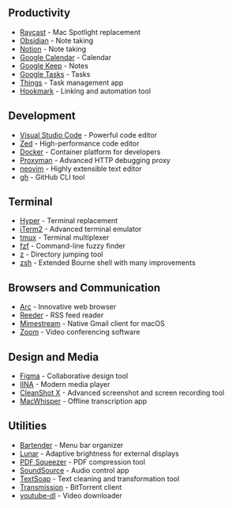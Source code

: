 ## Productivity
- [Raycast](https://www.raycast.com/) - Mac Spotlight replacement
- [Obsidian](https://obsidian.md/) - Note taking
- [Notion](https://www.notion.so/) - Note taking
- [Google Calendar](https://calendar.google.com/) - Calendar
- [Google Keep](https://keep.google.com/) - Notes
- [Google Tasks](https://tasks.google.com/) - Tasks
- [Things](https://culturedcode.com/things/) - Task management app
- [Hookmark](https://hookproductivity.com/) - Linking and automation tool

## Development
- [Visual Studio Code](https://code.visualstudio.com/) - Powerful code editor
- [Zed](https://zed.dev/) - High-performance code editor
- [Docker](https://www.docker.com/) - Container platform for developers
- [Proxyman](https://proxyman.io/) - Advanced HTTP debugging proxy
- [neovim](https://neovim.io/) - Highly extensible text editor
- [gh](https://cli.github.com/) - GitHub CLI tool

## Terminal
- [Hyper](https://hyper.is/) - Terminal replacement
- [iTerm2](https://iterm2.com/) - Advanced terminal emulator
- [tmux](https://github.com/tmux/tmux) - Terminal multiplexer
- [fzf](https://github.com/junegunn/fzf) - Command-line fuzzy finder
- [z](https://github.com/rupa/z) - Directory jumping tool
- [zsh](https://www.zsh.org/) - Extended Bourne shell with many improvements  

## Browsers and Communication
- [Arc](https://arc.net/) - Innovative web browser
- [Reeder](https://reederapp.com/) - RSS feed reader
- [Mimestream](https://mimestream.com/) - Native Gmail client for macOS
- [Zoom](https://zoom.us/) - Video conferencing software

## Design and Media
- [Figma](https://www.figma.com/) - Collaborative design tool
- [IINA](https://iina.io/) - Modern media player
- [CleanShot X](https://cleanshot.com/) - Advanced screenshot and screen recording tool
- [MacWhisper](https://goodsnooze.gumroad.com/l/macwhisper) - Offline transcription app

## Utilities
- [Bartender](https://www.macbartender.com/) - Menu bar organizer
- [Lunar](https://lunar.fyi/) - Adaptive brightness for external displays
- [PDF Squeezer](https://witt-software.com/pdfsqueezer/) - PDF compression tool
- [SoundSource](https://rogueamoeba.com/soundsource/) - Audio control app
- [TextSoap](https://www.unmarked.com/textsoap/) - Text cleaning and transformation tool
- [Transmission](https://transmissionbt.com/) - BitTorrent client
- [youtube-dl](https://youtube-dl.org/) - Video downloader